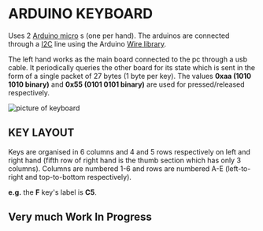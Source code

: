 
# ARDUINO KEYBOARD

Uses 2 [Arduino micro](https://store.arduino.cc/usa/arduino-micro) s (one per hand).
The arduinos are connected through a [I2C](https://cs.wikipedia.org/wiki/I%C2%B2C) line using the Arduino [Wire library](https://www.arduino.cc/en/Reference/Wire).

The left hand works as the main board connected to the pc through a usb cable. It periodically queries the other board for its state which is sent in the form of a single packet of 27 bytes (1 byte per key).
The values **0xaa (1010 1010 binary)** and **0x55 (0101 0101 binary)** are used for pressed/released respectively.

![picture of keyboard](https://pbs.twimg.com/media/DmHuArlX0AAIll1.jpg:small "Picture of keyboard")


## KEY LAYOUT

Keys are organised in 6 columns and 4 and 5 rows respectively on left and right hand (fifth row of right hand is the thumb section which has only 3 columns).
Columns are numbered 1-6 and rows are numbered A-E (left-to-right and top-to-bottom respectively).

**e.g.** the **F** key's label is **C5**.

## Very much Work In Progress
